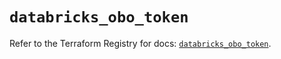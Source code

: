# `databricks_obo_token`

Refer to the Terraform Registry for docs: [`databricks_obo_token`](https://registry.terraform.io/providers/databricks/databricks/1.87.1/docs/resources/obo_token).
